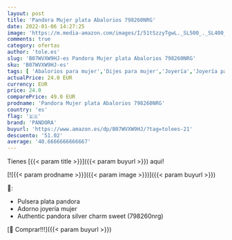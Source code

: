 ```yaml
---
layout: post
title: 'Pandora Mujer plata Abalorios 798260NRG'
date: 2022-01-06 14:27:25
image: 'https://m.media-amazon.com/images/I/51tSzzyTgwL._SL500_._SL400_.jpg'
comments: true
category: ofertas
author: 'tole.es'
slug: 'B07WVXW9HJ-es Pandora Mujer plata Abalorios 798260NRG'
sku: 'B07WVXW9HJ-es'
tags: [ 'Abalorios para mujer','Dijes para mujer','Joyería','Joyería para mujer','pandora', ]
actualPrice: 24.0 EUR
currency: EUR
price: 24.0
comparePrice: 49.0 EUR
prodname: 'Pandora Mujer plata Abalorios 798260NRG'
country: 'es'
flag: '🇪🇸'
brand: 'PANDORA'
buyurl: 'https://www.amazon.es/dp/B07WVXW9HJ/?tag=tolees-21'
descuento: '51.02'
average: '40.6666666666667'
---
```


Tienes [{{< param title >}}]({{< param buyurl >}}) aqui!

[![{{< param prodname >}}]({{< param image >}})]({{< param buyurl >}})

🔎:

- Pulsera plata pandora
- Adorno joyería mujer
- Authentic pandora silver charm sweet (798260nrg)

[🛒 Comprar!!!]({{< param buyurl >}})
